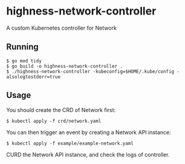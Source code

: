 # highness-network-controller
A custom Kubernetes controller for Network

## Running

```shell
$ go mod tidy
$ go build -o highness-network-controller .
$ ./highness-network-controller -kubeconfig=$HOME/.kube/config -alsologtostderr=true
```

## Usage

You should create the CRD of Network first:

```shell
$ kubectl apply -f crd/network.yaml
```

You can then trigger an event by creating a Network API instance:

```shell
$ kubectl apply -f example/example-network.yaml
```

CURD the Network API instance, and check the logs of controller. 
